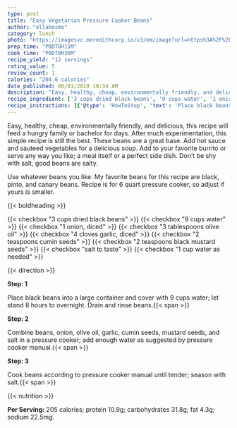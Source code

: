 ```yaml
---
type: post
title: "Easy Vegetarian Pressure Cooker Beans"
author: "ellakosmo"
category: lunch
photo: "https://imagesvc.meredithcorp.io/v3/mm/image?url=https%3A%2F%2Fimages.media-allrecipes.com%2Fuserphotos%2F2130322.jpg"
prep_time: "P0DT0H15M"
cook_time: "P0DT0H30M"
recipe_yield: "12 servings"
rating_value: 5
review_count: 1
calories: "204.6 calories"
date_published: 06/01/2019 10:34 AM
description: "Easy, healthy, cheap, environmentally friendly, and delicious, this recipe will feed a hungry family or bachelor for days. After much experimentation, this simple recipe is still the best. These beans are a great base. Add hot sauce and sauteed vegetables for a delicious soup. Add to your favorite burrito or serve any way you like; a meal itself or a perfect side dish. Don't be shy with salt, good beans are salty. Use whatever beans you like. My favorite beans for this recipe are black, pinto, and canary beans. Recipe is for 6 quart pressure cooker, so adjust if yours is smaller."
recipe_ingredient: ['3 cups dried black beans', '9 cups water', '1 onion, diced', '3 tablespoons olive oil', '4 cloves garlic, diced', '2 teaspoons cumin seeds', '2 teaspoons black mustard seeds', 'salt to taste', '1 cup water as needed']
recipe_instructions: [{'@type': 'HowToStep', 'text': 'Place black beans into a large container and cover with 9 cups water; let stand 8 hours to overnight. Drain and rinse beans.\n'}, {'@type': 'HowToStep', 'text': 'Combine beans, onion, olive oil, garlic, cumin seeds, mustard seeds, and salt in a pressure cooker; add enough water as suggested by pressure cooker manual.\n'}, {'@type': 'HowToStep', 'text': 'Cook beans according to pressure cooker manual until tender; season with salt.\n'}]
---
```


Easy, healthy, cheap, environmentally friendly, and delicious, this recipe will feed a hungry family or bachelor for days. After much experimentation, this simple recipe is still the best. These beans are a great base. Add hot sauce and sauteed vegetables for a delicious soup. Add to your favorite burrito or serve any way you like; a meal itself or a perfect side dish. Don't be shy with salt, good beans are salty. 

Use whatever beans you like. My favorite beans for this recipe are black, pinto, and canary beans. Recipe is for 6 quart pressure cooker, so adjust if yours is smaller. 

{{< boldheading >}}

{{< checkbox "3 cups dried black beans" >}}
{{< checkbox "9 cups water" >}}
{{< checkbox "1  onion, diced" >}}
{{< checkbox "3 tablespoons olive oil" >}}
{{< checkbox "4 cloves garlic, diced" >}}
{{< checkbox "2 teaspoons cumin seeds" >}}
{{< checkbox "2 teaspoons black mustard seeds" >}}
{{< checkbox "salt to taste" >}}
{{< checkbox "1 cup water as needed" >}}


{{< direction >}}

**Step: 1**

Place black beans into a large container and cover with 9 cups water; let stand 8 hours to overnight. Drain and rinse beans.{{< span >}}

**Step: 2**

Combine beans, onion, olive oil, garlic, cumin seeds, mustard seeds, and salt in a pressure cooker; add enough water as suggested by pressure cooker manual.{{< span >}}

**Step: 3**

Cook beans according to pressure cooker manual until tender; season with salt.{{< span >}}

{{< nutrition >}}

**Per Serving:** 205 calories; protein 10.9g; carbohydrates 31.8g; fat 4.3g; sodium 22.5mg.